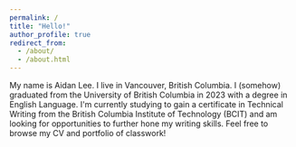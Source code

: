 ```yaml
---
permalink: /
title: "Hello!"
author_profile: true
redirect_from: 
  - /about/
  - /about.html
---
```


My name is Aidan Lee. I live in Vancouver, British Columbia. I (somehow) graduated from the University of British Columbia in 2023 with a degree in English Language. I'm currently studying to gain a certificate in Technical Writing from the British Columbia Institute of Technology (BCIT) and am looking for opportunities to further hone my writing skills. Feel free to browse my CV and portfolio of classwork! 
